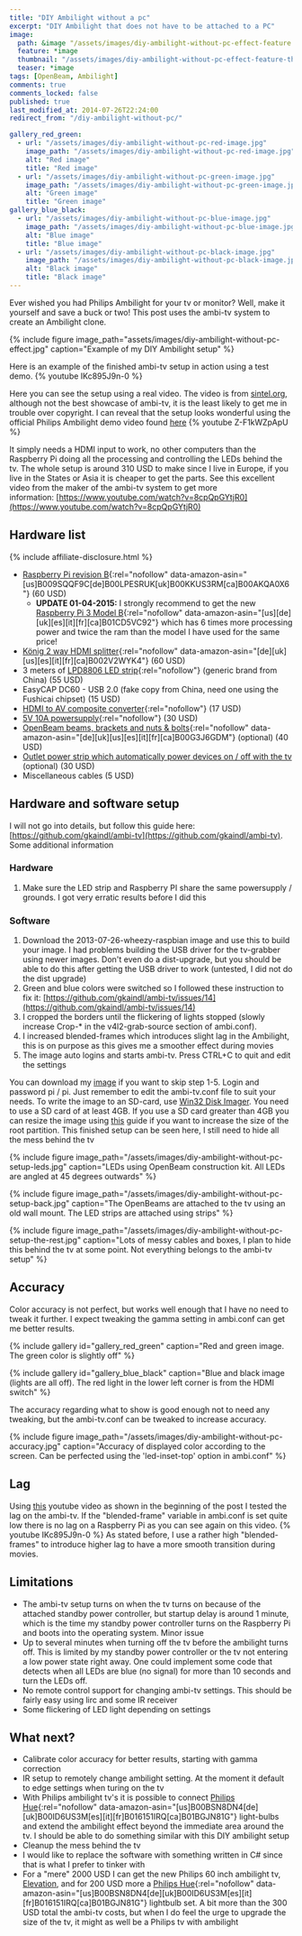```yaml
---
title: "DIY Ambilight without a pc"
excerpt: "DIY Ambilight that does not have to be attached to a PC"
image:
  path: &image "/assets/images/diy-ambilight-without-pc-effect-feature.jpg"
  feature: *image
  thumbnail: "/assets/images/diy-ambilight-without-pc-effect-feature-th.jpg"
  teaser: *image
tags: [OpenBeam, Ambilight]
comments: true
comments_locked: false
published: true
last_modified_at: 2014-07-26T22:24:00
redirect_from: "/diy-ambilight-without-pc/"

gallery_red_green:
  - url: "/assets/images/diy-ambilight-without-pc-red-image.jpg"
    image_path: "/assets/images/diy-ambilight-without-pc-red-image.jpg"
    alt: "Red image"
    title: "Red image"
  - url: "/assets/images/diy-ambilight-without-pc-green-image.jpg"
    image_path: "/assets/images/diy-ambilight-without-pc-green-image.jpg"
    alt: "Green image"
    title: "Green image"
gallery_blue_black:
  - url: "/assets/images/diy-ambilight-without-pc-blue-image.jpg"
    image_path: "/assets/images/diy-ambilight-without-pc-blue-image.jpg"
    alt: "Blue image"
    title: "Blue image"
  - url: "/assets/images/diy-ambilight-without-pc-black-image.jpg"
    image_path: "/assets/images/diy-ambilight-without-pc-black-image.jpg"
    alt: "Black image"
    title: "Black image"
---
```

Ever wished you had Philips Ambilight for your tv or monitor? Well, make it yourself and save a buck or two! This post uses the ambi-tv system to create an Ambilight clone.

{% include figure 
  image_path="assets/images/diy-ambilight-without-pc-effect.jpg" 
  caption="Example of my DIY Ambilight setup" 
%}

Here is an example of the finished ambi-tv setup in action using a test demo.
{% youtube IKc895J9n-0 %}

Here you can see the setup using a real video. The video is from [sintel.org](http://www.sintel.org/), although not the best showcase of ambi-tv, it is the least likely to get me in trouble over copyright. I can reveal that the setup looks wonderful using the official Philips Ambilight demo video found [here](https://www.youtube.com/watch?v=jV8IFZ5Sa_k)
{% youtube Z-F1kWZpApU %}

It simply needs a HDMI input to work, no other computers than the Raspberry Pi doing all the processing and controlling the LEDs behind the tv. The whole setup is around 310 USD to make since I live in Europe, if you live in the States or Asia it is cheaper to get the parts. See this excellent video from the maker of the ambi-tv system to get more information: [https://www.youtube.com/watch?v=8cpQpGYtjR0](https://www.youtube.com/watch?v=8cpQpGYtjR0)
## Hardware list
{% include affiliate-disclosure.html %}

* [Raspberry Pi revision B](https://www.amazon.com/dp/B009SQQF9C/?tag=oddoneout0a-20){:rel="nofollow" data-amazon-asin="[us]B009SQQF9C[de]B00LPESRUK[uk]B00KKUS3RM[ca]B00AKQA0X6"} (60 USD)
  * **UPDATE 01-04-2015:** I strongly recommend to get the new [Raspberry Pi 3 Model B](https://www.amazon.com/dp/B01CD5VC92/?tag=oddoneout0a-20){:rel="nofollow" data-amazon-asin="[us][de][uk][es][it][fr][ca]B01CD5VC92"} which has 6 times more processing power and twice the ram than the model I have used for the same price!
* [König 2 way HDMI splitter](https://www.amazon.com/dp/B002V2WYK4/?tag=oddoneout0a-20){:rel="nofollow" data-amazon-asin="[de][uk][us][es][it][fr][ca]B002V2WYK4"} (60 USD)
* 3 meters of [LPD8806 LED strip](https://www.amazon.com/s/ref=nb_sb_noss_2?url=search-alias%3Daps&field-keywords=LPD8806+LED+strip&tag=oddoneout0a-20){:rel="nofollow"} (generic brand from China) (55 USD)
* EasyCAP DC60 - USB 2.0 (fake copy from China, need one using the Fushicai chipset) (15 USD)
* [HDMI to AV composite converter](https://www.amazon.com/s/ref=nb_sb_noss_2?url=search-alias%3Daps&field-keywords=HDMI+to+AV+composite+converter&tag=oddoneout0a-20){:rel="nofollow"} (17 USD)
* [5V 10A powersupply](http://www.adafruit.com/product/658){:rel="nofollow"} (30 USD)
* [OpenBeam beams, brackets and nuts & bolts](https://www.amazon.com/dp/B00G3J6GDM/?tag=oddoneout0a-20){:rel="nofollow" data-amazon-asin="[de][uk][us][es][it][fr][ca]B00G3J6GDM"} (optional) (40 USD)
* [Outlet power strip which automatically power devices on / off with the tv](https://www.av-cables.dk/elspareskinne/) (optional) (30 USD)
* Miscellaneous cables (5 USD)

## Hardware and software setup
I will not go into details, but follow this guide here: [https://github.com/gkaindl/ambi-tv](https://github.com/gkaindl/ambi-tv). Some additional information

### Hardware

1. Make sure the LED strip and Raspberry PI share the same powersupply / grounds. I got very erratic results before I did this

### Software

1. Download the 2013-07-26-wheezy-raspbian image and use this to build your image. I had problems building the USB driver for the tv-grabber using newer images. Don't even do a dist-upgrade, but you should be able to do this after getting the USB driver to work (untested, I did not do the dist upgrade)
2. Green and blue colors were switched so I followed these instruction to fix it: [https://github.com/gkaindl/ambi-tv/issues/14](https://github.com/gkaindl/ambi-tv/issues/14)
3. I cropped the borders until the flickering of lights stopped (slowly increase Crop-* in the v4l2-grab-source section of ambi.conf).
4. I increased blended-frames which introduces slight lag in the Ambilight, this is on purpose as this gives me a smoother effect during movies
5. The image auto logins and starts ambi-tv. Press CTRL+C to quit and edit the settings

You can download my [image](https://www.dropbox.com/s/4947g5meatfvbm2/ambi-tv.gz?dl=1) if you want to skip step 1-5. Login and password pi / pi. Just remember to edit the ambi-tv.conf file to suit your needs. To write the image to an SD-card, use [Win32 Disk Imager](http://sourceforge.net/projects/win32diskimager/). You need to use a SD card of at least 4GB. If you use a SD card greater than 4GB you can resize the image using [this](http://softwarebakery.com/shrinking-images-on-linux) guide if you want to increase the size of the root partition.
This finished setup can be seen here, I still need to hide all the mess behind the tv

{% include figure
  image_path="/assets/images/diy-ambilight-without-pc-setup-leds.jpg"
  caption="LEDs using OpenBeam construction kit. All LEDs are angled at 45 degrees outwards"
%}

{% include figure
  image_path="/assets/images/diy-ambilight-without-pc-setup-back.jpg"
  caption="The OpenBeams are attached to the tv using an old wall mount. The LED strips are attached using strips"
%}

{% include figure
  image_path="/assets/images/diy-ambilight-without-pc-setup-the-rest.jpg"
  caption="Lots of messy cables and boxes, I plan to hide this behind the tv at some point. Not everything belongs to the ambi-tv setup"
%}

## Accuracy
Color accuracy is not perfect, but works well enough that I have no need to tweak it further. I expect tweaking the gamma setting in ambi.conf can get me better results.

{% include gallery 
  id="gallery_red_green" 
  caption="Red and green image. The green color is slightly off" 
%}

{% include gallery
  id="gallery_blue_black"
  caption="Blue and black image (lights are all off). The red light in the lower left corner is from the HDMI switch"
%}

The accuracy regarding what to show is good enough not to need any tweaking, but the ambi-tv.conf can be tweaked to increase accuracy.

{% include figure
  image_path="/assets/images/diy-ambilight-without-pc-accuracy.jpg"
  caption="Accuracy of displayed color according to the screen. Can be perfected using the 'led-inset-top' option in ambi.conf"
%}

## Lag
Using [this](https://www.youtube.com/watch?v=sr_vL2anfXA) youtube video as shown in the beginning of the post I tested the lag on the ambi-tv. If the "blended-frame" variable in ambi.conf is set quite low there is no lag on a Raspberry Pi as you can see again on this video.
{% youtube IKc895J9n-0 %}
As stated before, I use a rather high "blended-frames" to introduce higher lag to have a more smooth transition during movies.

## Limitations

* The ambi-tv setup turns on when the tv turns on because of the attached standby power controller, but startup delay is around 1 minute, which is the time my standby power controller turns on the Raspberry Pi and boots into the operating system. Minor issue
* Up to several minutes when turning off the tv before the ambilight turns off. This is limited by my standby power controller or the tv not entering a low power state right away. One could implement some code that detects when all LEDs are blue (no signal) for more than 10 seconds and turn the LEDs off.
* No remote control support for changing ambi-tv settings. This should be fairly easy using lirc and some IR receiver
* Some flickering of LED light depending on settings

## What next?

* Calibrate color accuracy for better results, starting with gamma correction
* IR setup to remotely change ambilight setting. At the moment it default to edge settings when turing on the tv
* With Philips ambilight tv's it is possible to connect [Philips Hue](https://www.amazon.com/dp/B00BSN8DN4/?tag=oddoneout0a-20){:rel="nofollow" data-amazon-asin="[us]B00BSN8DN4[de][uk]B00ID6US3M[es][it][fr]B016151IRQ[ca]B01BGJN81G"} light-bulbs and extend the ambilight effect beyond the immediate area around the tv. I should be able to do something similar with this DIY ambilight setup
* Cleanup the mess behind the tv
* I would like to replace the software with something written in C# since that is what I prefer to tinker with
* For a "mere" 2000 USD I can get the new Philips 60 inch ambilight tv, [Elevation](http://www.slashgear.com/philips-elevation-ambilighthue-tv-eyes-on-06296712/), and for 200 USD more a [Philips Hue](https://www.amazon.com/dp/B00BSN8DN4/?tag=oddoneout0a-20){:rel="nofollow" data-amazon-asin="[us]B00BSN8DN4[de][uk]B00ID6US3M[es][it][fr]B016151IRQ[ca]B01BGJN81G"} lightbulb set. A bit more than the 300 USD total the ambi-tv costs, but when I do feel the urge to upgrade the size of the tv, it might as well be a Philips tv with ambilight
